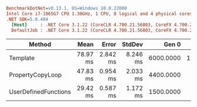 ``` ini

BenchmarkDotNet=v0.13.1, OS=Windows 10.0.22000
Intel Core i7-1065G7 CPU 1.30GHz, 1 CPU, 8 logical and 4 physical cores
.NET SDK=5.0.404
  [Host]     : .NET Core 3.1.22 (CoreCLR 4.700.21.56803, CoreFX 4.700.21.57101), X64 RyuJIT
  DefaultJob : .NET Core 3.1.22 (CoreCLR 4.700.21.56803, CoreFX 4.700.21.57101), X64 RyuJIT


```
|               Method |     Mean |    Error |   StdDev |     Gen 0 |     Gen 1 | Allocated |
|--------------------- |---------:|---------:|---------:|----------:|----------:|----------:|
|             Template | 78.97 ms | 2.842 ms | 8.246 ms | 6000.0000 | 1000.0000 |     27 MB |
|     PropertyCopyLoop | 47.83 ms | 0.954 ms | 2.033 ms | 4400.0000 |  200.0000 |     18 MB |
| UserDefinedFunctions | 29.42 ms | 0.587 ms | 1.172 ms | 1500.0000 |   62.5000 |      6 MB |
